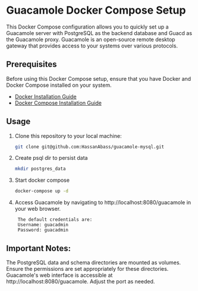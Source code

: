 # Guacamole Docker Compose Setup

This Docker Compose configuration allows you to quickly set up a Guacamole server with PostgreSQL as the backend database and Guacd as the Guacamole proxy. Guacamole is an open-source remote desktop gateway that provides access to your systems over various protocols.

## Prerequisites

Before using this Docker Compose setup, ensure that you have Docker and Docker Compose installed on your system.

- [Docker Installation Guide](https://docs.docker.com/get-docker/)
- [Docker Compose Installation Guide](https://docs.docker.com/compose/install/)

## Usage

1. Clone this repository to your local machine:

   ```bash
   git clone git@github.com:HassanAbass/guacamole-mysql.git
2. Create psql dir to persist data

   ```bash
   mkdir postgres_data
3. Start docker compose

   ```bash
   docker-compose up -d
4. Access Guacamole by navigating to http://localhost:8080/guacamole in your web browser. 
    >
        The default credentials are:
        Username: guacadmin
        Password: guacadmin

## Important Notes:

The PostgreSQL data and schema directories are mounted as volumes. Ensure the permissions are set appropriately for these directories.
Guacamole's web interface is accessible at http://localhost:8080/guacamole. Adjust the port as needed.